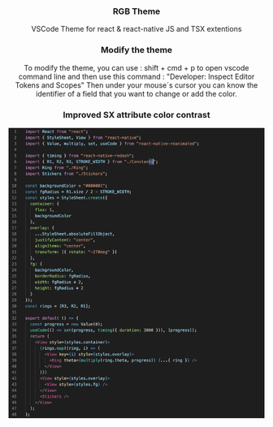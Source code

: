 <div align="center">

### RGB Theme
VSCode Theme for react & react-native JS and TSX extentions

### Modify the theme
To modify the theme, you can use : shift + cmd + p to open vscode command line and then use this command :
"Developer: Inspect Editor Tokens and Scopes"
Then under your mouse´s cursor you can know the identifier of a field that you want to change or add the color.

### Improved SX attribute color contrast
![Theme preview](https://raw.githubusercontent.com/grean/vscode-rgb-theme/master/img/themePreview.png)

</div>


